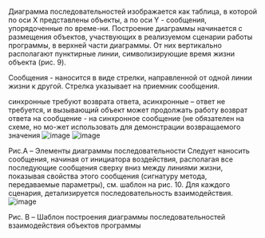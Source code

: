 
Диаграмма последовательностей изображается как таблица, в которой по оси Х представлены объекты, а по оси Y - сообщения, упорядоченные по време-ни.
Построение диаграммы начинается с размещения объектов, участвующих в реализуемом сценарии работы программы, в верхней части диаграммы.  От них вертикально располагают пунктирные линии, символизирующие время жизни объекта (рис. 9).

 
Сообщения - наносится в виде стрелки, направленной от одной линии  жизни к другой. Стрелка указывает на приемник сообщения.
 
синхронные   требуют возврата ответа,
асинхронные  – ответ не требуется, и вызывающий объект может продолжать работу 
возврат ответа на сообщение  - на синхронное сообщение (не обязателен на схеме, но мо-жет использовать для демонстрации возвращаемого значения
![image](https://github.com/olgmina/SWEngineering-technics.github.io/assets/65451923/455c9fd1-478b-4906-aac8-4032161ce48a)
![image](https://github.com/olgmina/SWEngineering-technics.github.io/assets/65451923/b1a217b6-254a-426f-9b9d-9cd99ae4a65a)

Рис.A  – Элементы диаграммы последовательности
Следует наносить сообщения, начиная от инициатора воздействия, располагая все последующие сообщения сверху вниз между линиями жизни, показывая свойства этого сообщения (сигнатуру метода, передаваемые параметры), см. шаблон на рис. 10. 
Для каждого сценария, детализируется последовательность взаимодействия. 
![image](https://github.com/olgmina/SWEngineering-technics.github.io/assets/65451923/b9c9b2ae-5576-4194-87a6-b310e477c674)

 
Рис. B – Шаблон построения диаграммы последовательностей взаимодействия объектов программы
